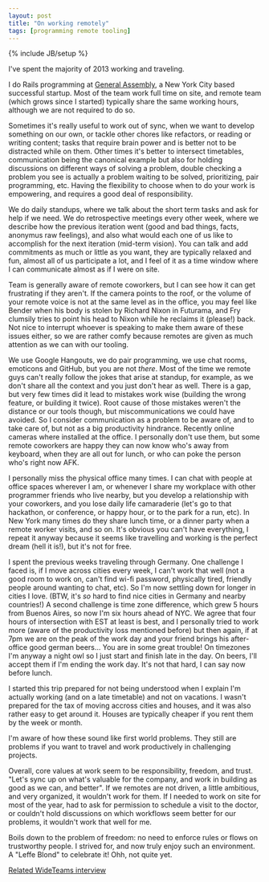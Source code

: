 ```yaml
---
layout: post
title: "On working remotely"
tags: [programming remote tooling]
---
```

{% include JB/setup %}

I've spent the majority of 2013 working and traveling.

I do Rails programming at [General Assembly](https://generalassemb.ly/), a New York City based successful
startup. Most of the team work full time on site, and remote team (which grows
since I started) typically share the same working hours, although we are not
required to do so.

Sometimes it's really useful to work out of sync, when we want to develop
something on our own, or tackle other chores like refactors, or reading or
writing content; tasks that require brain power and is better not to be
distracted while on them. Other times it's better to intersect
timetables, communication being the canonical example but also for holding
discussions on different ways of solving a problem, double checking a problem
you see is actually a problem waiting to be solved, prioritizing, pair
programming, etc. Having the flexibility to choose when to do your work is
empowering, and requires a good deal of responsibility.

We do daily standups, where we talk about the short term tasks and ask for help
if we need. We do retrospective meetings every other week, where we describe how
the previous iteration went (good and bad things, facts, anonymus raw feelings),
and also what would each one of us like to accomplish for the next iteration
(mid-term vision). You can talk and add commitments as much or little as you
want, they are typically relaxed and fun, almost all of us participate a lot,
and I feel of it as a time window where I can communicate almost as if I were on
site.

Team is generally aware of remote coworkers, but I can see how it can get
frustrating if they aren't. If the camera points to the roof, or the volume of
your remote voice is not at the same level as in the office, you may feel like
Bender when his body is stolen by Richard Nixon in Futurama, and Fry clumsily
tries to point his head to Nixon while he reclaims it (please!) back. Not nice to
interrupt whoever is speaking to make them aware of these issues either, so we
are rather comfy because remotes are given as much attention as we can with our
tooling.

We use Google Hangouts, we do pair programming, we use chat rooms, emoticons and
GitHub, but you are not _there_. Most of the time we remote guys can't really
follow the jokes that arise at standup, for example, as we don't share all the
context and you just don't hear as well. There is a gap, but very few times did
it lead to mistakes work wise (building the wrong feature, or building it
twice). Root cause of those mistakes weren't the distance or our tools though,
but miscommunications we could have avoided. So I consider communication as a
problem to be aware of, and to take care of, but not as a big productivity
hindrance. Recently online cameras where installed at the office. I personally
don't use them, but some remote coworkers are happy they can now know who's away
from keyboard, when they are all out for lunch, or who can poke the person who's
right now AFK.

I personally miss the physical office many times. I can chat with people at
office spaces wherever I am, or whenever I share my workplace with other
programmer friends who live nearby, but you develop a relationship with your
coworkers, and you lose daily life camaraderie (let's go to that hackathon, or
conference, or happy hour, or to the park for a run, etc). In New York many
times do they share lunch time, or a dinner party when a remote worker visits,
and so on. It's obvious you can't have everything, I repeat it anyway because it
seems like travelling and working is the perfect dream (hell it is!), but it's
not for free.

I spent the previous weeks traveling through Germany. One challenge I faced is,
if I move across cities every week, I can't work that well (not a good room to
work on, can't find wi-fi password, physically tired, friendly people around
wanting to chat, etc). So I'm now settling down for longer in cities I love.
(BTW, it's _so_ hard to find nice cities in Germany and nearby countries!) A
second challenge is time zone difference, which grew 5 hours from Buenos Aires,
so now I'm six hours ahead of NYC. We agree that four hours of intersection with
EST at least is best, and I personally tried to work more (aware of the
productivity loss mentioned before) but then again, if at 7pm we are on the peak
of the work day and your friend brings his after-office good german beers... You
are in some great trouble! On timezones I'm anyway a night owl so I just start
and finish late in the day. On beers, I'll accept them if I'm ending the work
day. It's not that hard, I can say now before lunch.

I started this trip prepared for not being understood when I explain I'm
actually working (and on a late timetable) and not on vacations. I wasn't
prepared for the tax of moving accross cities and houses, and it was also rather
easy to get around it. Houses are typically cheaper if you rent them by the week
or month.

I'm aware of how these sound like first world problems. They still are problems
if you want to travel and work productively in challenging projects.

Overall, core values at work seem to be responsibility, freedom, and trust.
"Let's sync up on what's valuable for the company, and work in building as good
as we can, and better". If we remotes are not driven, a little ambitious, and
very organized, it wouldn't work for them. If I needed to work on site for most
of the year, had to ask for permission to schedule a visit to the doctor, or
couldn't hold discussions on which workflows seem better for our problems, it
wouldn't work that well for me.

Boils down to the problem of freedom: no need to enforce rules or
flows on trustworthy people. I strived for, and now truly enjoy such an
environment. A "Leffe Blond" to celebrate it! Ohh, not quite yet.

[Related WideTeams interview](http://www.wideteams.com/2013/08/14/episode-93-tute-costa-of-general-assembly/)
